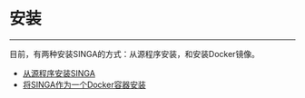 # 安装

---

目前，有两种安装SINGA的方式：从源程序安装，和安装Docker镜像。

* [从源程序安装SINGA](installation_source.html) 
* [将SINGA作为一个Docker容器安装](docker.html)

